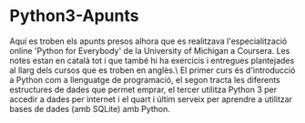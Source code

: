 # Python3-Apunts
Aquí es troben els apunts presos alhora que es realitzava l'especialització online 'Python for Everybody' de la University of Michigan a Coursera. Les notes estan en català tot i que també hi ha exercicis i entregues plantejades al llarg dels cursos que es troben en anglès.\\
El primer curs és d'introducció a Python com a llenguatge de programació, el segon tracta les diferents estructures de dades que permet emprar, el tercer utilitza Python 3 per accedir a dades per internet i el quart i últim serveix per aprendre a utilitzar bases de dades (amb SQLite) amb Python.
